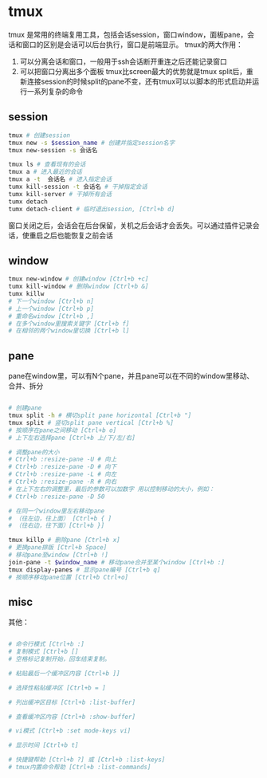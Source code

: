 # tmux

tmux 是常用的终端复用工具，包括会话session，窗口window，面板pane，会话和窗口的区别是会话可以后台执行，窗口是前端显示。
tmux的两大作用：
1. 可以分离会话和窗口，一般用于ssh会话断开重连之后还能记录窗口
2. 可以把窗口分离出多个面板
tmux比screen最大的优势就是tmux split后，重新连接session的时候split的pane不变，还有tmux可以以脚本的形式启动并运行一系列复杂的命令

## session
``` bash
tmux # 创建session
tmux new -s $session_name # 创建并指定session名字
tmux new-session -s 会话名  

tmux ls # 查看现有的会话
tmux a # 进入最近的会话
tmux a -t  会话名 # 进入指定会话
tumx kill-session -t 会话名 # 干掉指定会话
tumx kill-server # 干掉所有会话
tumx detach
tumx detach-client # 临时退出session, [Ctrl+b d]
```
窗口关闭之后，会话会在后台保留，关机之后会话才会丢失。可以通过插件记录会话，使重启之后也能恢复之前会话

## window


``` bash
tmux new-window # 创建window [Ctrl+b +c]
tumx kill-window # 删除window [Ctrl+b &]
tumx killw
# 下一个window [Ctrl+b n]
# 上一个window [Ctrl+b p]
# 重命名window [Ctrl+b ,]
# 在多个window里搜索关键字 [Ctrl+b f]
# 在相邻的两个window里切换 [Ctrl+b l]

```

## pane
pane在window里，可以有N个pane，并且pane可以在不同的window里移动、合并、拆分
``` bash

# 创建pane
tmux split -h # 横切split pane horizontal [Ctrl+b "]
tmux split # 竖切split pane vertical [Ctrl+b %]
# 按顺序在pane之间移动 [Ctrl+b o]
# 上下左右选择pane [Ctrl+b 上/下/左/右]

# 调整pane的大小
# Ctrl+b :resize-pane -U # 向上
# Ctrl+b :resize-pane -D # 向下
# Ctrl+b :resize-pane -L # 向左
# Ctrl+b :resize-pane -R # 向右
# 在上下左右的调整里，最后的参数可以加数字 用以控制移动的大小，例如：
# Ctrl+b :resize-pane -D 50

# 在同一个window里左右移动pane
# （往左边，往上面） [Ctrl+b { ]
# （往右边，往下面）[Ctrl+b }] 

tmux killp # 删除pane [Ctrl+b x]
# 更换pane排版 [Ctrl+b Space]
# 移动pane至window [Ctrl+b !]
join-pane -t $window_name # 移动pane合并至某个window [Ctrl+b :]
tmux display-panes # 显示pane编号 [Ctrl+b q]
# 按顺序移动pane位置 [Ctrl+b Ctrl+o]
```

## misc

其他：
``` bash

# 命令行模式 [Ctrl+b :]
# 复制模式 [Ctrl+b []
# 空格标记复制开始，回车结束复制。

# 粘贴最后一个缓冲区内容 [Ctrl+b ]]

# 选择性粘贴缓冲区 [Ctrl+b = ]

# 列出缓冲区目标 [Ctrl+b :list-buffer]

# 查看缓冲区内容 [Ctrl+b :show-buffer]

# vi模式 [Ctrl+b :set mode-keys vi]

# 显示时间 [Ctrl+b t]

# 快捷键帮助 [Ctrl+b ?] 或 [Ctrl+b :list-keys]
# tmux内置命令帮助 [Ctrl+b :list-commands]


```